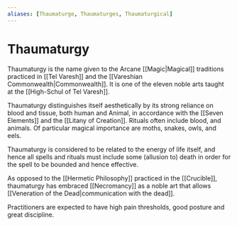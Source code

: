 ```yaml
---
aliases: [Thaumaturge, Thaumaturges, Thaumaturgical]
---
```

# Thaumaturgy
Thaumaturgy is the name given to the Arcane [[Magic|Magical]] traditions practiced in [[Tel Varesh]] and the [[Vareshian Commonwealth|Commonwealth]]. It is one of the eleven noble arts taught at the [[High-Schul of Tel Varesh]].

Thaumaturgy distinguishes itself aesthetically by its strong reliance on blood and tissue, both human and Animal, in accordance with the [[Seven Elements]] and the [[Litany of Creation]]. Rituals often include blood, and animals. Of particular magical importance are moths, snakes, owls, and eels. 

Thaumaturgy is considered to be related to the energy of life itself, and hence all spells and rituals must include some (allusion to) death in order for the spell to be bounded and hence effective.

As opposed to the [[Hermetic Philosophy]] practiced in the [[Crucible]], thaumaturgy has embraced [[Necromancy]] as a noble art that allows [[Veneration of the Dead|communication with the dead]].

Practitioners are expected to have high pain thresholds, good posture and great discipline. 